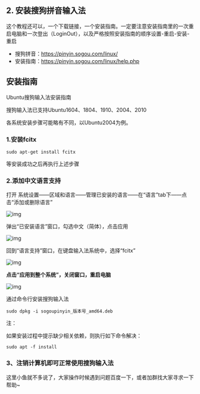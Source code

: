 ## 2. 安装搜狗拼音输入法

这个教程还可以，一个下载链接，一个安装指南。一定要注意安装指南里的一次重启电脑和一次登出（LoginOut），以及严格按照安装指南的顺序设置-重启-安装-重启

- 搜狗拼音：https://pinyin.sogou.com/linux/
- 安装指南：https://pinyin.sogou.com/linux/help.php



## 安装指南

Ubuntu搜狗输入法安装指南

搜狗输入法已支持Ubuntu1604、1804、1910、2004、2010

各系统安装步骤可能略有不同，以Ubuntu2004为例。

### 1.安装fcitx

```
sudo apt-get install fcitx
```

等安装成功之后再执行上述步骤

### 2.添加中文语言支持

打开 系统设置——区域和语言——管理已安装的语言——在“语言”tab下——点击“添加或删除语言”

![img](https://pinyin.sogou.com/linux/images/help_1.png)

弹出“已安装语言”窗口，勾选中文（简体），点击应用

![img](https://pinyin.sogou.com/linux/images/help_2.png)

回到“语言支持”窗口，在键盘输入法系统中，选择“fcitx”

![img](https://pinyin.sogou.com/linux/images/help_3.png)

**点击“应用到整个系统”，关闭窗口，重启电脑**

![img](https://pinyin.sogou.com/linux/images/help_4.png)

通过命令行安装搜狗输入法

```
sudo dpkg -i sogoupinyin_版本号_amd64.deb
```

注：

如果安装过程中提示缺少相关依赖，则执行如下命令解决：

```
sudo apt -f install
```

### 3、注销计算机即可正常使用搜狗输入法

这里小鱼就不多说了，大家操作时候遇到问题百度一下，或者加群找大家寻求一下帮助~